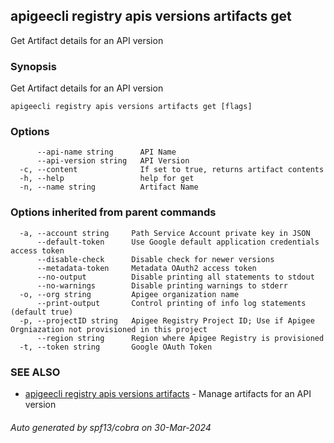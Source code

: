 ## apigeecli registry apis versions artifacts get

Get Artifact details for an API version

### Synopsis

Get Artifact details for an API version

```
apigeecli registry apis versions artifacts get [flags]
```

### Options

```
      --api-name string      API Name
      --api-version string   API Version
  -c, --content              If set to true, returns artifact contents
  -h, --help                 help for get
  -n, --name string          Artifact Name
```

### Options inherited from parent commands

```
  -a, --account string     Path Service Account private key in JSON
      --default-token      Use Google default application credentials access token
      --disable-check      Disable check for newer versions
      --metadata-token     Metadata OAuth2 access token
      --no-output          Disable printing all statements to stdout
      --no-warnings        Disable printing warnings to stderr
  -o, --org string         Apigee organization name
      --print-output       Control printing of info log statements (default true)
  -p, --projectID string   Apigee Registry Project ID; Use if Apigee Orgniazation not provisioned in this project
      --region string      Region where Apigee Registry is provisioned
  -t, --token string       Google OAuth Token
```

### SEE ALSO

* [apigeecli registry apis versions artifacts](apigeecli_registry_apis_versions_artifacts.md)	 - Manage artifacts for an API version

###### Auto generated by spf13/cobra on 30-Mar-2024
